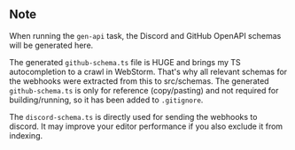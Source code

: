## Note

When running the `gen-api` task, the Discord and GitHub OpenAPI schemas will be generated here.

The generated `github-schema.ts` file is HUGE and brings my TS autocompletion to a crawl in WebStorm.
That's why all relevant schemas for the webhooks were extracted from this to src/schemas.
The generated `github-schema.ts` is only for reference (copy/pasting) and not required for building/running, so it has been added to `.gitignore`.

The `discord-schema.ts` is directly used for sending the webhooks to discord.
It may improve your editor performance if you also exclude it from indexing.